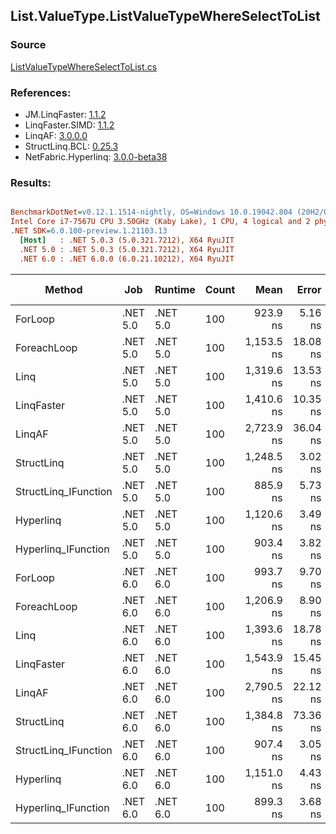 ﻿## List.ValueType.ListValueTypeWhereSelectToList

### Source
[ListValueTypeWhereSelectToList.cs](../LinqBenchmarks/List/ValueType/ListValueTypeWhereSelectToList.cs)

### References:
- JM.LinqFaster: [1.1.2](https://www.nuget.org/packages/JM.LinqFaster/1.1.2)
- LinqFaster.SIMD: [1.1.2](https://www.nuget.org/packages/LinqFaster.SIMD/1.0.3)
- LinqAF: [3.0.0.0](https://www.nuget.org/packages/LinqAF/3.0.0.0)
- StructLinq.BCL: [0.25.3](https://www.nuget.org/packages/StructLinq.BCL/0.25.3)
- NetFabric.Hyperlinq: [3.0.0-beta38](https://www.nuget.org/packages/NetFabric.Hyperlinq/3.0.0-beta38)

### Results:
``` ini

BenchmarkDotNet=v0.12.1.1514-nightly, OS=Windows 10.0.19042.804 (20H2/October2020Update)
Intel Core i7-7567U CPU 3.50GHz (Kaby Lake), 1 CPU, 4 logical and 2 physical cores
.NET SDK=6.0.100-preview.1.21103.13
  [Host]   : .NET 5.0.3 (5.0.321.7212), X64 RyuJIT
  .NET 5.0 : .NET 5.0.3 (5.0.321.7212), X64 RyuJIT
  .NET 6.0 : .NET 6.0.0 (6.0.21.10212), X64 RyuJIT


```
|               Method |      Job |  Runtime | Count |       Mean |    Error |    StdDev |     Median | Ratio | RatioSD |  Gen 0 | Gen 1 | Gen 2 | Allocated |
|--------------------- |--------- |--------- |------ |-----------:|---------:|----------:|-----------:|------:|--------:|-------:|------:|------:|----------:|
|              ForLoop | .NET 5.0 | .NET 5.0 |   100 |   923.9 ns |  5.16 ns |   4.57 ns |   925.4 ns |  1.00 |    0.00 | 2.4433 |     - |     - |      5 KB |
|          ForeachLoop | .NET 5.0 | .NET 5.0 |   100 | 1,153.5 ns | 18.08 ns |  16.02 ns | 1,152.3 ns |  1.25 |    0.02 | 2.4433 |     - |     - |      5 KB |
|                 Linq | .NET 5.0 | .NET 5.0 |   100 | 1,319.6 ns | 13.53 ns |  12.66 ns | 1,318.4 ns |  1.43 |    0.02 | 2.5768 |     - |     - |      5 KB |
|           LinqFaster | .NET 5.0 | .NET 5.0 |   100 | 1,410.6 ns | 10.35 ns |   8.64 ns | 1,409.6 ns |  1.53 |    0.01 | 3.5019 |     - |     - |      7 KB |
|               LinqAF | .NET 5.0 | .NET 5.0 |   100 | 2,723.9 ns | 36.04 ns |  33.71 ns | 2,720.2 ns |  2.95 |    0.04 | 2.4414 |     - |     - |      5 KB |
|           StructLinq | .NET 5.0 | .NET 5.0 |   100 | 1,248.5 ns |  3.02 ns |   2.83 ns | 1,248.3 ns |  1.35 |    0.01 | 1.1082 |     - |     - |      2 KB |
| StructLinq_IFunction | .NET 5.0 | .NET 5.0 |   100 |   885.9 ns |  5.73 ns |   5.08 ns |   883.7 ns |  0.96 |    0.01 | 1.0586 |     - |     - |      2 KB |
|            Hyperlinq | .NET 5.0 | .NET 5.0 |   100 | 1,120.6 ns |  3.49 ns |   3.09 ns | 1,120.4 ns |  1.21 |    0.01 | 1.0586 |     - |     - |      2 KB |
|  Hyperlinq_IFunction | .NET 5.0 | .NET 5.0 |   100 |   903.4 ns |  3.82 ns |   3.38 ns |   902.2 ns |  0.98 |    0.01 | 1.0586 |     - |     - |      2 KB |
|              ForLoop | .NET 6.0 | .NET 6.0 |   100 |   993.7 ns |  9.70 ns |   8.60 ns |   992.2 ns |  1.08 |    0.01 | 2.4433 |     - |     - |      5 KB |
|          ForeachLoop | .NET 6.0 | .NET 6.0 |   100 | 1,206.9 ns |  8.90 ns |   7.89 ns | 1,208.0 ns |  1.31 |    0.01 | 2.4433 |     - |     - |      5 KB |
|                 Linq | .NET 6.0 | .NET 6.0 |   100 | 1,393.6 ns | 18.78 ns |  15.69 ns | 1,396.6 ns |  1.51 |    0.02 | 2.5768 |     - |     - |      5 KB |
|           LinqFaster | .NET 6.0 | .NET 6.0 |   100 | 1,543.9 ns | 15.45 ns |  14.45 ns | 1,540.5 ns |  1.67 |    0.02 | 3.5019 |     - |     - |      7 KB |
|               LinqAF | .NET 6.0 | .NET 6.0 |   100 | 2,790.5 ns | 22.12 ns |  20.69 ns | 2,795.7 ns |  3.02 |    0.03 | 2.4414 |     - |     - |      5 KB |
|           StructLinq | .NET 6.0 | .NET 6.0 |   100 | 1,384.8 ns | 73.36 ns | 212.83 ns | 1,259.1 ns |  1.40 |    0.05 | 1.1082 |     - |     - |      2 KB |
| StructLinq_IFunction | .NET 6.0 | .NET 6.0 |   100 |   907.4 ns |  3.05 ns |   2.38 ns |   907.9 ns |  0.98 |    0.01 | 1.0586 |     - |     - |      2 KB |
|            Hyperlinq | .NET 6.0 | .NET 6.0 |   100 | 1,151.0 ns |  4.43 ns |   3.70 ns | 1,152.7 ns |  1.25 |    0.01 | 1.0586 |     - |     - |      2 KB |
|  Hyperlinq_IFunction | .NET 6.0 | .NET 6.0 |   100 |   899.3 ns |  3.68 ns |   3.45 ns |   899.3 ns |  0.97 |    0.01 | 1.0586 |     - |     - |      2 KB |
